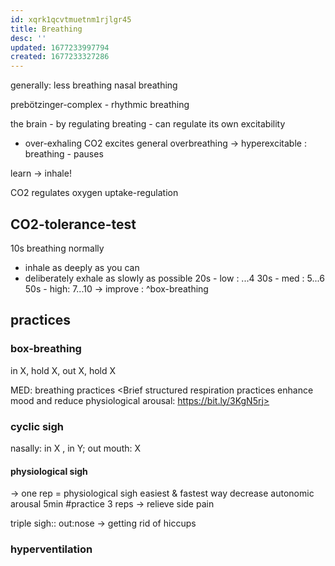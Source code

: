 ```yaml
---
id: xqrk1qcvtmuetnm1rjlgr45
title: Breathing
desc: ''
updated: 1677233997794
created: 1677233327286
---
```

generally:
  less breathing
  nasal breathing

prebötzinger-complex - rhythmic breathing

the brain - by regulating breating - can regulate its own excitability

- over-exhaling CO2 excites
general overbreathing -> hyperexcitable :
  breathing - pauses

learn -> inhale!

CO2 regulates oxygen uptake-regulation
## CO2-tolerance-test
  10s breathing normally
  - inhale as deeply as you can
  - deliberately exhale as slowly as possible
  20s - low : ...4
  30s - med : 5...6
  50s - high: 7...10
  -> improve : ^box-breathing

## practices
### box-breathing
  in X, hold X, out X, hold X

MED: breathing practices <Brief structured respiration practices enhance mood and reduce physiological arousal: https://bit.ly/3KgN5rj>

### cyclic sigh
  nasally: in X , in Y; out mouth: X
  #### physiological sigh
  -> one rep = physiological sigh
  easiest & fastest way decrease autonomic arousal
5min #practice
3 reps -> relieve side pain

triple sigh:: out:nose -> getting rid of hiccups

### hyperventilation
